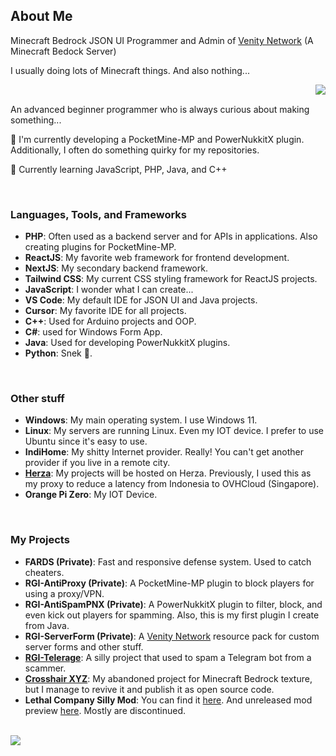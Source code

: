 ## About Me

Minecraft Bedrock JSON UI Programmer and Admin of [Venity Network](https://venitymc.com/) (A Minecraft Bedock Server)

I usually doing lots of Minecraft things. And also nothing...

<img src="https://github-readme-stats-sigma-five.vercel.app/api?username=RedStoneCraftGG&theme=vue&show_icons=true&count_private=true&include_all_commits=true" align="right"/>

<br>

An advanced beginner programmer who is always curious about making something...

🔭 I'm currently developing a PocketMine-MP and PowerNukkitX plugin. Additionally, I often do something quirky for my repositories.

📖 Currently learning JavaScript, PHP, Java, and C++

<br>

### Languages, Tools, and Frameworks

  - **PHP**: Often used as a backend server and for APIs in applications. Also creating plugins for PocketMine-MP.
  - **ReactJS**: My favorite web framework for frontend development.
  - **NextJS**: My secondary backend framework.
  - **Tailwind CSS**: My current CSS styling framework for ReactJS projects.
  - **JavaScript**: I wonder what I can create...
  - **VS Code**: My default IDE for JSON UI and Java projects.
  - **Cursor**: My favorite IDE for all projects.
  - **C++**: Used for Arduino projects and OOP.
  - **C#**: used for Windows Form App.
  - **Java**: Used for developing PowerNukkitX plugins.
  - **Python**: Snek 🐍.

<br>

### Other stuff

  - **Windows**: My main operating system. I use Windows 11.
  - **Linux**: My servers are running Linux. Even my IOT device. I prefer to use Ubuntu since it's easy to use.
  - **IndiHome**: My shitty Internet provider. Really! You can't get another provider if you live in a remote city.
  - **[Herza](https://herza.id/)**: My projects will be hosted on Herza. Previously, I used this as my proxy to reduce a latency from Indonesia to OVHCloud (Singapore).
  - **Orange Pi Zero**: My IOT Device.

<br>

### My Projects

  - **FARDS (Private)**: Fast and responsive defense system. Used to catch cheaters.
  - **RGI-AntiProxy (Private)**: A PocketMine-MP plugin to block players for using a proxy/VPN.
  - **RGI-AntiSpamPNX (Private)**: A PowerNukkitX plugin to filter, block, and even kick out players for spamming. Also, this is my first plugin I create from Java.
  - **RGI-ServerForm (Private)**: A [Venity Network](https://venitymc.com/) resource pack for custom server forms and other stuff.
  - **[RGI-Telerage](https://github.com/RedStoneCraftGG/RGI-Telerage)**: A silly project that used to spam a Telegram bot from a scammer.
  - **[Crosshair XYZ](https://github.com/RedStoneCraftGG/MCBE-Crosshair-XYZ)**: My abandoned project for Minecraft Bedrock texture, but I manage to revive it and publish it as open source code.
  - **Lethal Company Silly Mod**: You can find it [here](https://thunderstore.io/c/lethal-company/p/MAGDONAL/GanjarHoardingBugSound/). And unreleased mod preview [here](https://youtu.be/3B7hUDU_seg). Mostly are discontinued.

<br>

<img src="https://github-readme-stats-sigma-five.vercel.app/api/top-langs/?username=RedStoneCraftGG&hide=shell,css,nsis"/>
<!--
**RedStoneCraftGG/RedStoneCraftGG** is a ✨ _special_ ✨ repository because its `README.md` (this file) appears on your GitHub profile.

Here are some ideas to get you started:

- 🔭 I’m currently working on ...
- 🌱 I’m currently learning ...
- 👯 I’m looking to collaborate on ...
- 🤔 I’m looking for help with ...
- 💬 Ask me about ...
- 📫 How to reach me: ...
- 😄 Pronouns: ...
- ⚡ Fun fact: ...
-->
